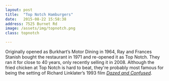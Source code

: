 ```yaml
---
layout: post
title:  "Top Notch Hamburgers"
date:   2015-08-22 15:58:38
address: 7525 Burnet Rd
image: /assets/img/topnotch.png
class: topnotch

---
```

Originally opened as Burkhart’s Motor Dining in 1964, Ray and Frances Stanish bought the restaurant in 1971 and re-opened it as Top Notch. They ran it for close to 40 years, only recently selling it in 2008. Although the fried chicken at Top Notch is hard to beat, they're probably most famous for being the setting of Richard Linklater’s 1993 film <i>[Dazed and Confused](https://www.youtube.com/watch?v=vzEG81RV0uk)</i>.
